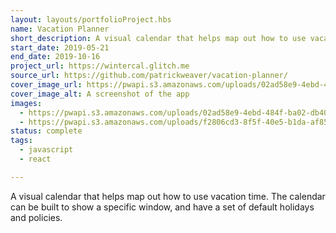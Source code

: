 ```yaml
---
layout: layouts/portfolioProject.hbs
name: Vacation Planner
short_description: A visual calendar that helps map out how to use vacation time.
start_date: 2019-05-21
end_date: 2019-10-16
project_url: https://wintercal.glitch.me
source_url: https://github.com/patrickweaver/vacation-planner/
cover_image_url: https://pwapi.s3.amazonaws.com/uploads/02ad58e9-4ebd-484f-ba02-db400e09edd0
cover_image_alt: A screenshot of the app
images:
  - https://pwapi.s3.amazonaws.com/uploads/02ad58e9-4ebd-484f-ba02-db400e09edd0
  - https://pwapi.s3.amazonaws.com/uploads/f2806cd3-8f5f-40e5-b1da-af85ea2cb6d8
status: complete
tags:
  - javascript
  - react

---
```


A visual calendar that helps map out how to use vacation time. The calendar can be built to show a specific window, and have a set of default holidays and policies.